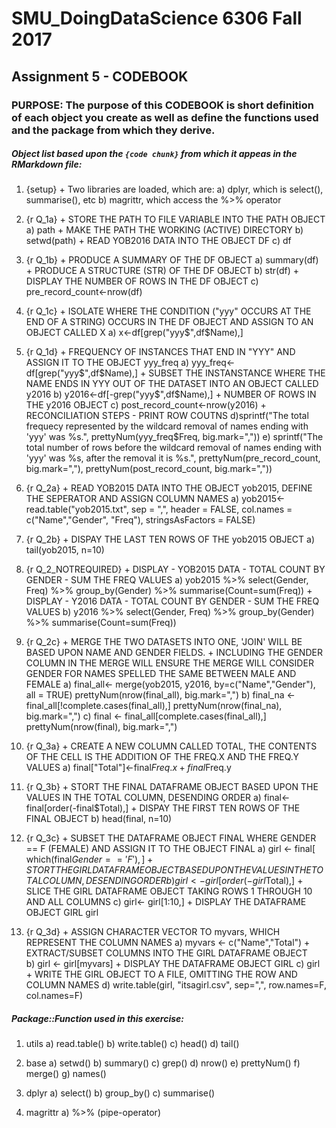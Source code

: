 # SMU_DoingDataScience 6306 Fall 2017

## Assignment 5 - CODEBOOK

### PURPOSE: The purpose of this CODEBOOK is short definition of each object you create as well as define the functions used and the package from which they derive.

##### Object list based upon the ```{code chunk}``` from which it appeas in the RMarkdown file:

  1) {setup}
    + Two libraries are loaded, which are:
      a) dplyr, which is select(), summarise(), etc
      b) magrittr, which access the %>% operator
  
  2) {r Q_1a}
    + STORE THE PATH TO FILE VARIABLE INTO THE PATH OBJECT
      a) path
    + MAKE THE PATH THE WORKING (ACTIVE) DIRECTORY
      b) setwd(path)
    + READ YOB2016 DATA INTO THE OBJECT DF
      c) df
  
  3) {r Q_1b}
    + PRODUCE A SUMMARY OF THE DF OBJECT
      a) summary(df)
    + PRODUCE A STRUCTURE (STR) OF THE DF OBJECT
      b) str(df)
    + DISPLAY THE NUMBER OF ROWS IN THE DF OBJECT
      c) pre_record_count<-nrow(df)
  
  4) {r Q_1c}
    + ISOLATE WHERE THE CONDITION ("yyy" OCCURS AT THE END OF A STRING) OCCURS IN THE DF OBJECT AND ASSIGN       TO AN OBJECT CALLED X
      a) x<-df[grep("yyy$",df$Name),]
  
  5) {r Q_1d}
    + FREQUENCY OF INSTANCES THAT END IN "YYY" AND ASSIGN IT TO THE OBJECT yyy_freq
      a) yyy_freq<- df[grep("yyy$",df$Name),]
    + SUBSET THE INSTANSTANCE WHERE THE NAME ENDS IN YYY OUT OF THE DATASET INTO AN OBJECT CALLED y2016
      b) y2016<-df[-grep("yyy$",df$Name),]
    + NUMBER OF ROWS IN THE y2016 OBJECT
      c) post_record_count<-nrow(y2016)
    + RECONCILIATION STEPS - PRINT ROW COUTNS
      d)sprintf("The total frequecy represented by the wildcard removal of names ending with 'yyy' was             %s.", prettyNum(yyy_freq$Freq, big.mark=","))
      e) sprintf("The total number of rows before the wildcard removal of names ending with 'yyy' was %s,          after the removal it is %s.", prettyNum(pre_record_count, big.mark=","),                                   prettyNum(post_record_count, big.mark=","))
  6) {r Q_2a}
    + READ YOB2015 DATA INTO THE OBJECT yob2015, DEFINE THE SEPERATOR AND ASSIGN COLUMN NAMES
      a) yob2015<-read.table("yob2015.txt", sep = ",", header = FALSE, col.names = c("Name","Gender",              "Freq"), stringsAsFactors = FALSE)
  
  7) {r Q_2b}
    + DISPAY THE LAST TEN ROWS OF THE yob2015 OBJECT
      a) tail(yob2015, n=10)
  
  8) {r Q_2_NOTREQUIRED}
    + DISPLAY - YOB2015 DATA - TOTAL COUNT BY GENDER - SUM THE FREQ VALUES
      a) yob2015 %>% select(Gender, Freq) %>% group_by(Gender) %>% summarise(Count=sum(Freq))
    + DISPLAY - Y2016 DATA - TOTAL COUNT BY GENDER - SUM THE FREQ VALUES
      b) y2016 %>% select(Gender, Freq) %>% group_by(Gender) %>% summarise(Count=sum(Freq))
      
  9) {r Q_2c}
    + MERGE THE TWO DATASETS INTO ONE, 'JOIN' WILL BE BASED UPON NAME AND GENDER FIELDS.
    + INCLUDING THE GENDER COLUMN IN THE MERGE WILL ENSURE THE MERGE WILL CONSIDER GENDER FOR NAMES             SPELLED THE SAME BETWEEN MALE AND FEMALE
      a) final_all<- merge(yob2015, y2016, by=c("Name","Gender"), all = TRUE)
          prettyNum(nrow(final_all), big.mark=",")
      b) final_na <- final_all[!complete.cases(final_all),]
          prettyNum(nrow(final_na), big.mark=",")
      c) final <- final_all[complete.cases(final_all),]
          prettyNum(nrow(final), big.mark=",")
  10) {r Q_3a}
    + CREATE A NEW COLUMN CALLED TOTAL, THE CONTENTS OF THE CELL IS THE ADDITION OF THE FREQ.X AND THE          FREQ.Y VALUES
      a) final["Total"]<-final$Freq.x + final$Freq.y

  11) {r Q_3b}
    + STORT THE FINAL DATAFRAME OBJECT BASED UPON THE VALUES IN THE TOTAL COLUMN, DESENDING ORDER
      a) final<- final[order(-final$Total),]
    + DISPAY THE FIRST TEN ROWS OF THE FINAL OBJECT
      b) head(final, n=10)
      
  12) {r Q_3c}
    + SUBSET THE DATAFRAME OBJECT FINAL WHERE GENDER == F (FEMALE) AND ASSIGN IT TO THE OBJECT FINAL
      a) girl <- final[ which(final$Gender =='F'), ]
    + STORT THE GIRL DATAFRAME OBJECT BASED UPON THE VALUES IN THE TOTAL COLUMN, DESENDING ORDER
      b) girl<- girl[order(-girl$Total),]
    + SLICE THE GIRL DATAFRAME OBJECT TAKING ROWS 1 THROUGH 10 AND ALL COLUMNS
      c) girl<- girl[1:10,]
    + DISPLAY THE DATAFRAME OBJECT GIRL
      girl
  
  13) {r Q_3d}
    + ASSIGN CHARACTER VECTOR TO myvars, WHICH REPRESENT THE COLUMN NAMES 
      a) myvars <- c("Name","Total")
    + EXTRACT/SUBSET COLUMNS INTO THE GIRL DATAFRAME OBJECT  
      b) girl <- girl[myvars]
    + DISPLAY THE DATAFRAME OBJECT GIRL
      c) girl
    + WRITE THE GIRL OBJECT TO A FILE, OMITTING THE ROW AND COLUMN NAMES
      d) write.table(girl, "itsagirl.csv", sep=",", row.names=F, col.names=F)


##### Package::Function used in this exercise:
  
  1) utils
    a) read.table()
    b) write.table()
    c) head()
    d) tail()
    
  2) base
    a) setwd()
    b) summary()
    c) grep()
    d) nrow()
    e) prettyNum()
    f) merge()
    g) names()
  
  3)  dplyr
    a) select()
    b) group_by()
    c) summarise()
    
  2) magrittr
    a) %>% (pipe-operator)






